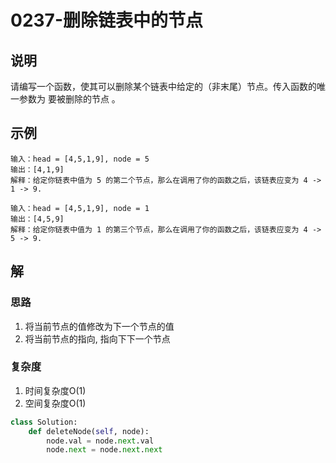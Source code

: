 # 0237-删除链表中的节点

## 说明
请编写一个函数，使其可以删除某个链表中给定的（非末尾）节点。传入函数的唯一参数为 要被删除的节点 。

## 示例
```
输入：head = [4,5,1,9], node = 5
输出：[4,1,9]
解释：给定你链表中值为 5 的第二个节点，那么在调用了你的函数之后，该链表应变为 4 -> 1 -> 9.

输入：head = [4,5,1,9], node = 1
输出：[4,5,9]
解释：给定你链表中值为 1 的第三个节点，那么在调用了你的函数之后，该链表应变为 4 -> 5 -> 9.
```

## 解 

### 思路
1. 将当前节点的值修改为下一个节点的值
2. 将当前节点的指向, 指向下下一个节点

### 复杂度
1. 时间复杂度O(1)
2. 空间复杂度O(1)

```python
class Solution:
    def deleteNode(self, node):
        node.val = node.next.val
        node.next = node.next.next
```